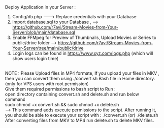Deploy Application in your Server :

1) Config/db.php ---> Replace credentials with your Database
2) import database.sql to your Database ,  --> https://github.com/r7avi/Stream-Movies-from-Your-Server/blob/main/database.sql
3) Enable FFMpeg for Preview of Thumbnails,
Upload Movies or Series to public/drive folder --> https://github.com/r7avi/Stream-Movies-from-Your-Server/tree/main/public/drive
4) Login logs can be found in https://www.xyz.com/logs.php (which will show users login time)
<br>
NOTE : 
Please Upload files in MP4 formate, 
If you upload your files in MKV , then you can convert them using ./convert.sh Bash file in Home directory. (only for VPS users with root permission)
<br>
Give them required permissions to bash script to Run :<br>
open directory containing convert.sh and delete.sh and run below command <br>
sudo chmod +x convert.sh && sudo chmod +x delete.sh<br>
--> This command adds execute permissions to the script. After running it, you should be able to execute your script with :
./convert.sh (or) ./delete.sh <br>
After converting files from MKV to MP4 run delete.sh to delete MKV files.
